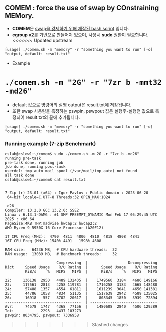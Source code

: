 ## COMEM : force the use of swap by COnstraining MEMory.
- **COMEM**은 <u>swap을 강제하기 위해 제작된 bash script</u> 입니다.
- **cgroup v2**를 기반으로 만들어져 있으며, 사용시 **sudo** 권한이 필요합니다.
<<<<<<< Updated upstream
```
[usage] ./comem.sh -m "memory" -r "something you want to run" [-o] "output, default: result.txt"
```
- Example

`./comem.sh -m "2G" -r "7zr b -mmt32 -md26"`
=======
- default 값으로 명령어의 실행 output은 result.txt에 저장됩니다.
- 또한 swap 사용량을 측정하는 pswpin, pswpout 값은 실행후-실행전 값으로 측정되어 result.txt의 끝에 추가됩니다.
```
[usage] ./comem.sh -m "memory" -r "something you want to run" [-o] "output, default: result.txt"
```
### Running example (7-zip Benchmark)

```
cslab@cslow1:~/comem$ sudo ./comem.sh -m 2G -r "7zr b -md26"
running pre-task
pre-task done, running job
job done, running post-task
userdel: tmp_auto mail spool (/var/mail/tmp_auto) not found
all task done
cslab@cslow1:~/comem$ cat result.txt 


7-Zip (r) 23.01 (x64) : Igor Pavlov : Public domain : 2023-06-20
 64-bit locale=C.UTF-8 Threads:32 OPEN_MAX:1024

 d26
Compiler: 13.2.0 GCC 13.2.0: SSE2
Linux : 6.13.1-DAMG : #1 SMP PREEMPT_DYNAMIC Mon Feb 17 05:29:45 UTC 2025 : x86_64
PageSize:4KB THP:madvise hwcap:2 hwcap2:2
AMD Ryzen 9 5950X 16-Core Processor (A20F12) 

1T CPU Freq (MHz):  4790  4811  4806  4810  4818  4808  4841
16T CPU Freq (MHz): 1540% 4491   1598% 4608  

RAM size:   64236 MB,  # CPU hardware threads:  32
RAM usage:  13039 MB,  # Benchmark threads:     32

                       Compressing  |                  Decompressing
Dict     Speed Usage    R/U Rating  |      Speed Usage    R/U Rating
         KiB/s     %   MIPS   MIPS  |      KiB/s     %   MIPS   MIPS

22:     136138  2950   4489 132435  |    1749560  3184   4686 149166
23:     117561  2813   4258 119781  |    1716258  3183   4665 148480
24:      57488  1357   4554  61811  |    1611239  3041   4650 141381
25:      44786  1058   4834  51135  |    1517639  2942   4589 135025
26:      16918   557   3702  20617  |     808345  1850   3939  72894
----------------------------------  | ------------------------------
Avr:     74578  1747   4368  77156  |    1480608  2840   4506 129389
Tot:            2293   4437 103273
pswpin: 8034795, pswpout: 7336958
```
>>>>>>> Stashed changes
